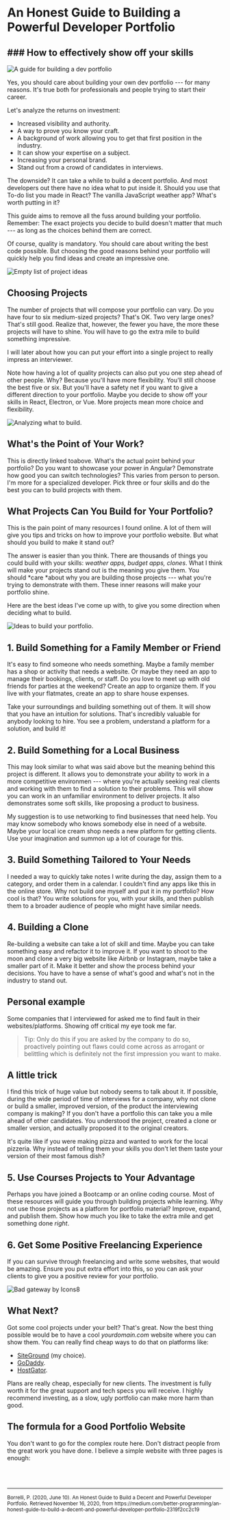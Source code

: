 # An Honest Guide to Building a Powerful Developer Portfolio

## ### How to effectively show off your skills

![A guide for building a dev portfolio](https://miro.medium.com/max/1884/1*_D5k02kTySygDTttM3UeTA.png)

Yes, you should care about building your own dev portfolio --- for many reasons. It's true both for professionals and people trying to start their career.

Let's analyze the returns on investment:

-   Increased visibility and authority.
-   A way to prove you know your craft.
-   A background of work allowing you to get that first position in the industry.
-   It can show your expertise on a subject.
-   Increasing your personal brand.
-   Stand out from a crowd of candidates in interviews.

The downside? It can take a while to build a decent portfolio. And most developers out there have no idea what to put inside it. Should you use that To-do list you made in React? The vanilla JavaScript weather app? What's worth putting in it?

This guide aims to remove all the fuss around building your portfolio. Remember: The exact projects you decide to build doesn't matter that much --- as long as the choices behind them are correct.

Of course, quality is mandatory. You should care about writing the best code possible. But choosing the good reasons behind your portfolio will quickly help you find ideas and create an impressive one.

![Empty list of project ideas](https://miro.medium.com/max/1824/1*N1J2885y8q1VQT4KGU1Vlw.png)


## Choosing Projects

The number of projects that will compose your portfolio can vary. Do you have four to six medium-sized projects? That's OK. Two very large ones? That's still good. Realize that, however, the fewer you have, the more these projects will have to shine. You will have to go the extra mile to build something impressive.

I will later about how you can put your effort into a single project to really impress an interviewer.

Note how having a lot of quality projects can also put you one step ahead of other people. Why? Because you'll have more flexibility. You'll still choose the best five or six. But you'll have a safety net if you want to give a different direction to your portfolio. Maybe you decide to show off your skills in React, Electron, or Vue. More projects mean more choice and flexibility.

![Analyzing what to build.](https://miro.medium.com/max/1842/1*miQ9Sps9KB1hosHEu3yBYg.png)

## What's the Point of Your Work?

This is directly linked toabove. What's the actual point behind your portfolio? Do you want to showcase your power in Angular? Demonstrate how good you can switch technologies? This varies from person to person. I'm more for a specialized developer. Pick three or four skills and do the best you can to build projects with them.

## What Projects Can You Build for Your Portfolio?

This is the pain point of many resources I found online. A lot of them will give you tips and tricks on how to improve your portfolio website. But what should you build to make it stand out?

The answer is easier than you think. There are thousands of things you could build with your skills: *weather apps, budget apps, clones*. What I think will make your projects stand out is the meaning you give them. You should *care *about why you are building those projects --- what you're trying to demonstrate with them. These inner reasons will make your portfolio shine.

Here are the best ideas I've come up with, to give you some direction when deciding what to build.

![Ideas to build your portfolio.](https://miro.medium.com/max/1746/1*I4Bald2PcFOXiEKZJopO-A.png)

## 1\. Build Something for a Family Member or Friend

It's easy to find someone who needs something. Maybe a family member has a shop or activity that needs a website. Or maybe they need an app to manage their bookings, clients, or staff. Do you love to meet up with old friends for parties at the weekend? Create an app to organize them. If you live with your flatmates, create an app to share house expenses.

Take your surroundings and building something out of them. It will show that you have an intuition for solutions. That's incredibly valuable for anybody looking to hire. You see a problem, understand a platform for a solution, and build it!

## 2\. Build Something for a Local Business

This may look similar to what was said above but the meaning behind this project is different. It allows you to demonstrate your ability to work in a more competitive environmen --- where you're actually seeking real clients and working with them to find a solution to their problems. This will show you can work in an unfamiliar environment to deliver projects. It also demonstrates some soft skills, like proposing a product to business.

My suggestion is to use networking to find businesses that need help. You may know somebody who knows somebody else in need of a website. Maybe your local ice cream shop needs a new platform for getting clients. Use your imagination and summon up a lot of courage for this.

## 3\. Build Something Tailored to Your Needs

I needed a way to quickly take notes I write during the day, assign them to a category, and order them in a calendar. I couldn't find any apps like this in the online store. Why not build one myself and put it in my portfolio? How cool is that? You write solutions for you, with your skills, and then publish them to a broader audience of people who might have similar needs.

## 4\. Building a Clone

Re-building a website can take a lot of skill and time. Maybe you can take something easy and refactor it to improve it. If you want to shoot to the moon and clone a very big website like Airbnb or Instagram, maybe take a smaller part of it. Make it better and show the process behind your decisions. You have to have a sense of what's good and what's not in the industry to stand out.

## Personal example

Some companies that I interviewed for asked me to find fault in their websites/platforms. Showing off critical my eye took me far.

> Tip: Only do this if you are asked by the company to do so, proactively pointing out flaws could come across as arrogant or belittling which is definitely not the first impression you want to make.

## A little trick

I find this trick of huge value but nobody seems to talk about it. If possible, during the wide period of time of interviews for a company, why not clone or build a smaller, improved version, of the product the interviewing company is making? If you don't have a portfolio this can take you a mile ahead of other candidates. You understood the project, created a clone or smaller version, and actually proposed it to the original creators.

It's quite like if you were making pizza and wanted to work for the local pizzeria. Why instead of telling them your skills you don't let them taste your version of their most famous dish?

## 5\. Use Courses Projects to Your Advantage

Perhaps you have joined a Bootcamp or an online coding course. Most of these resources will guide you through building projects while learning. Why not use those projects as a platform for portfolio material? Improve, expand, and publish them. Show how much you like to take the extra mile and get something done *right*.

## 6\. Get Some Positive Freelancing Experience

If you can survive through freelancing and write some websites, that would be amazing. Ensure you put extra effort into this, so you can ask your clients to give you a positive review for your portfolio.

![Bad gateway by Icons8](https://miro.medium.com/max/1824/1*FJhTVw3ynq28uHuTQB8RJA.png)


## What Next?

Got some cool projects under your belt? That's great. Now the best thing possible would be to have a cool *yourdomain.com* website where you can show them. You can really find cheap ways to do that on platforms like:

-   [SiteGround](https://it.siteground.com/index.htm?afcode=f29e0a51c2a41f6b32c23cd8f5817a32) (my choice).
-   [GoDaddy](https://it.godaddy.com/offers/domains/cctld/com-or-it/viral-offer?isc=ITIDOM1&countryview=1&currencyType=eur&gclid=CjwKCAjw8df2BRA3EiwAvfZWaDNc08_i_djX5UZnuAVGDOZNIj23HHdaQl-FG-_sK4MgnmiLz-KJyhoCSEQQAvD_BwE&gclsrc=aw.ds).
-   [HostGator](https://www.hostgator.com/web-hosting?utm_source=google&utm_medium=brandsearch&kclickid=b587f9fb-eb90-40f9-a8c4-856475303ccc&kenshoo_ida=Host%20Gator%20IDA&adid=367932471525&utm_term=hostgator&matchtype=e&addisttype=g&campaign=2053150209&adgroup=79038780129&gclid=CjwKCAjw8df2BRA3EiwAvfZWaLqVfoKRrZfipjAQEx9utwfvPr_XqfQTPCwCPEIdTD1hOsQL8v9MlxoCVUEQAvD_BwE).

Plans are really cheap, especially for new clients. The investment is fully worth it for the great support and tech specs you will receive. I highly recommend investing, as a slow, ugly portfolio can make more harm than good.

## The formula for a Good Portfolio Website

You don't want to go for the complex route here. Don't distract people from the great work you have done. I believe a simple website with three pages is enough:


<br>
<br>
<hr>
<small>Borrelli, P. (2020, June 10). An Honest Guide to Build a Decent and Powerful Developer Portfolio. Retrieved November 16, 2020, from https://medium.com/better-programming/an-honest-guide-to-build-a-decent-and-powerful-developer-portfolio-2319f2cc2c19</small>
<br>